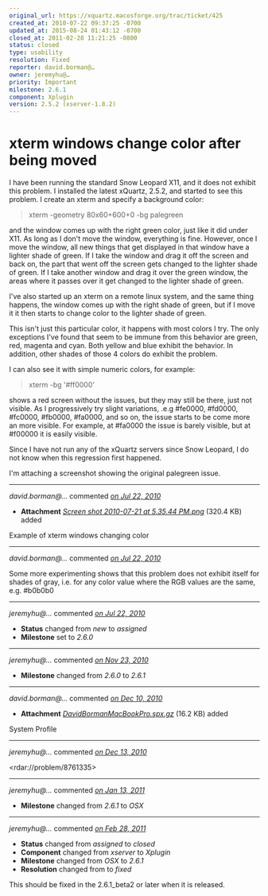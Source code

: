 ```yaml
---
original_url: https://xquartz.macosforge.org/trac/ticket/425
created_at: 2010-07-22 09:37:25 -0700
updated_at: 2015-08-24 01:43:12 -0700
closed_at: 2011-02-28 11:21:25 -0800
status: closed
type: usability
resolution: Fixed
reporter: david.borman@…
owner: jeremyhu@…
priority: Important
milestone: 2.6.1
component: Xplugin
version: 2.5.2 (xserver-1.8.2)
---
```


xterm windows change color after being moved
============================================


I have been running the standard Snow Leopard X11, and it does not exhibit this problem. I installed the latest xQuartz, 2.5.2, and started to see this problem. I create an xterm and specify a background color:

> xterm -geometry 80x60+600+0 -bg palegreen

and the window comes up with the right green color, just like it did under X11. As long as I don't move the window, everything is fine. However, once I move the window, all new things that get displayed in that window have a lighter shade of green. If I take the window and drag it off the screen and back on, the part that went off the screen gets changed to the lighter shade of green. If I take another window and drag it over the green window, the areas where it passes over it get changed to the lighter shade of green.

I've also started up an xterm on a remote linux system, and the same thing happens, the window comes up with the right shade of green, but if I move it it then starts to change color to the lighter shade of green.

This isn't just this particular color, it happens with most colors I try. The only exceptions I've found that seem to be immune from this behavior are green, red, magenta and cyan. Both yellow and blue exhibit the behavior. In addition, other shades of those 4 colors do exhibit the problem.

I can also see it with simple numeric colors, for example:

> xterm -bg '\#ff0000'

shows a red screen without the issues, but they may still be there, just not visible. As I progressively try slight variations, .e.g \#fe0000, \#fd0000, \#fc0000, \#fb0000, \#fa0000, and so on, the issue starts to be come more an more visible. For example, at \#fa0000 the issue is barely visible, but at \#f00000 it is easily visible.

Since I have not run any of the xQuartz servers since Snow Leopard, I do not know when this regression first happened.

I'm attaching a screenshot showing the original palegreen issue.



---

*david.borman@…* commented *[on Jul 22, 2010](https://xquartz.macosforge.org/trac/attachment/ticket/425/Screen%20shot%202010-07-21%20at%205.35.44%20PM.png "July 22, 2010 at 9:38 AM PDT")*

-   **Attachment** *[Screen shot 2010-07-21 at 5.35.44 PM.png](../attachment/ticket/425/Screen%20shot%202010-07-21%20at%205.35.44%20PM.png)* (320.4 KB) added

Example of xterm windows changing color



---

*david.borman@…* commented *[on Jul 22, 2010](https://xquartz.macosforge.org/trac/ticket/425#comment:1 "July 22, 2010 at 9:51 AM PDT")*

Some more experimenting shows that this problem does not exhibit itself for shades of gray, i.e. for any color value where the RGB values are the same, e.g. \#b0b0b0



---

*jeremyhu@…* commented *[on Jul 22, 2010](https://xquartz.macosforge.org/trac/ticket/425#comment:2 "July 22, 2010 at 10:00 AM PDT")*

-   **Status** changed from *new* to *assigned*
-   **Milestone** set to *2.6.0*



---

*jeremyhu@…* commented *[on Nov 23, 2010](https://xquartz.macosforge.org/trac/ticket/425#comment:3 "November 23, 2010 at 12:45 AM PST")*

-   **Milestone** changed from *2.6.0* to *2.6.1*



---

*david.borman@…* commented *[on Dec 10, 2010](https://xquartz.macosforge.org/trac/attachment/ticket/425/DavidBormanMacBookPro.spx.gz "December 10, 2010 at 1:02 PM PST")*

-   **Attachment** *[DavidBormanMacBookPro.spx.gz](../attachment/ticket/425/DavidBormanMacBookPro.spx.gz)* (16.2 KB) added

System Profile



---

*jeremyhu@…* commented *[on Dec 13, 2010](https://xquartz.macosforge.org/trac/ticket/425#comment:4 "December 13, 2010 at 10:15 AM PST")*

&lt;rdar://problem/8761335&gt;



---

*jeremyhu@…* commented *[on Jan 13, 2011](https://xquartz.macosforge.org/trac/ticket/425#comment:5 "January 13, 2011 at 5:20 PM PST")*

-   **Milestone** changed from *2.6.1* to *OSX*



---

*jeremyhu@…* commented *[on Feb 28, 2011](https://xquartz.macosforge.org/trac/ticket/425#comment:6 "February 28, 2011 at 11:21 AM PST")*

-   **Status** changed from *assigned* to *closed*
-   **Component** changed from *xserver* to *Xplugin*
-   **Milestone** changed from *OSX* to *2.6.1*
-   **Resolution** changed from to *fixed*

This should be fixed in the 2.6.1\_beta2 or later when it is released.



